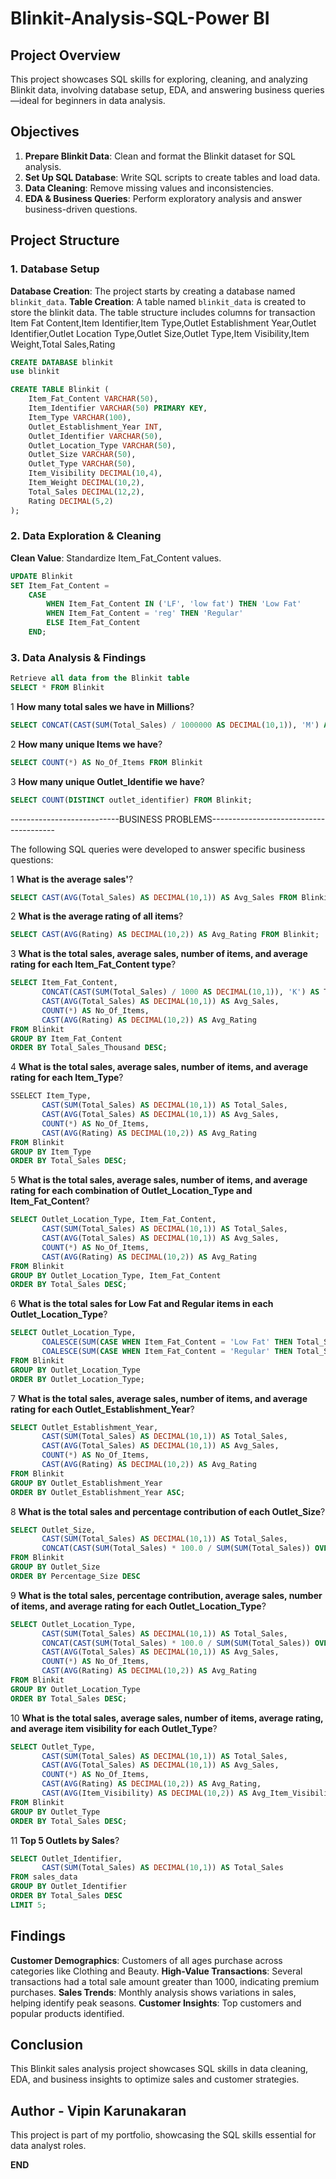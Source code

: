 # Blinkit-Analysis-SQL-Power BI


## Project Overview



This project showcases SQL skills for exploring, cleaning, and analyzing Blinkit data, involving database setup, EDA, and answering business queries—ideal for beginners in data analysis.

## Objectives
1. **Prepare Blinkit Data**: Clean and format the Blinkit dataset for SQL analysis.
2. **Set Up SQL Database**: Write SQL scripts to create tables and load data.
3. **Data Cleaning**: Remove missing values and inconsistencies.
4. **EDA & Business Queries**: Perform exploratory analysis and answer business-driven questions.

## Project Structure

### 1. Database Setup

 **Database Creation**: The project starts by creating a database named `blinkit_data`.
 **Table Creation**: A table named `blinkit_data` is created to store the blinkit data. 
The table structure includes columns for transaction Item Fat Content,Item Identifier,Item Type,Outlet Establishment Year,Outlet Identifier,Outlet Location Type,Outlet Size,Outlet Type,Item Visibility,Item Weight,Total Sales,Rating





```sql
CREATE DATABASE blinkit
use blinkit

CREATE TABLE Blinkit (
    Item_Fat_Content VARCHAR(50),
    Item_Identifier VARCHAR(50) PRIMARY KEY,
    Item_Type VARCHAR(100),
    Outlet_Establishment_Year INT,
    Outlet_Identifier VARCHAR(50),
    Outlet_Location_Type VARCHAR(50),
    Outlet_Size VARCHAR(50),
    Outlet_Type VARCHAR(50),
    Item_Visibility DECIMAL(10,4),
    Item_Weight DECIMAL(10,2),
    Total_Sales DECIMAL(12,2),
    Rating DECIMAL(5,2)
);
```

### 2. Data Exploration & Cleaning

**Clean Value**: Standardize Item_Fat_Content values.

```sql
UPDATE Blinkit
SET Item_Fat_Content = 
    CASE 
        WHEN Item_Fat_Content IN ('LF', 'low fat') THEN 'Low Fat'
        WHEN Item_Fat_Content = 'reg' THEN 'Regular'
        ELSE Item_Fat_Content
    END;

```

### 3. Data Analysis & Findings


```sql
Retrieve all data from the Blinkit table
SELECT * FROM Blinkit
```


1 **How many total sales we have in Millions**?

```sql
SELECT CONCAT(CAST(SUM(Total_Sales) / 1000000 AS DECIMAL(10,1)), 'M') AS Total_Sales_Millions FROM Blinkit
```



2 **How many unique Items we have**?

```sql
SELECT COUNT(*) AS No_Of_Items FROM Blinkit
```


3 **How many unique Outlet_Identifie we have**?

```sql
SELECT COUNT(DISTINCT outlet_identifier) FROM Blinkit;
```




---------------------------BUSINESS PROBLEMS---------------------------------------

The following SQL queries were developed to answer specific business questions:


1 **What is the average sales'**?

```sql
SELECT CAST(AVG(Total_Sales) AS DECIMAL(10,1)) AS Avg_Sales FROM Blinkit;
```


	
2  **What is the average rating of all items**?

```sql
SELECT CAST(AVG(Rating) AS DECIMAL(10,2)) AS Avg_Rating FROM Blinkit;
```



3 **What is the total sales, average sales, number of items, and average rating for each Item_Fat_Content type**?

```sql
SELECT Item_Fat_Content,
       CONCAT(CAST(SUM(Total_Sales) / 1000 AS DECIMAL(10,1)), 'K') AS Total_Sales_Thousand, 
       CAST(AVG(Total_Sales) AS DECIMAL(10,1)) AS Avg_Sales,
       COUNT(*) AS No_Of_Items,
       CAST(AVG(Rating) AS DECIMAL(10,2)) AS Avg_Rating
FROM Blinkit
GROUP BY Item_Fat_Content
ORDER BY Total_Sales_Thousand DESC;
```



4 **What is the total sales, average sales, number of items, and average rating for each Item_Type**?

```sql
SSELECT Item_Type,
       CAST(SUM(Total_Sales) AS DECIMAL(10,1)) AS Total_Sales, 
       CAST(AVG(Total_Sales) AS DECIMAL(10,1)) AS Avg_Sales,
       COUNT(*) AS No_Of_Items,
       CAST(AVG(Rating) AS DECIMAL(10,2)) AS Avg_Rating
FROM Blinkit
GROUP BY Item_Type
ORDER BY Total_Sales DESC;
```



5  **What is the total sales, average sales, number of items, and average rating for each combination of Outlet_Location_Type and Item_Fat_Content**?

```sql
SELECT Outlet_Location_Type, Item_Fat_Content,
       CAST(SUM(Total_Sales) AS DECIMAL(10,1)) AS Total_Sales, 
       CAST(AVG(Total_Sales) AS DECIMAL(10,1)) AS Avg_Sales,
       COUNT(*) AS No_Of_Items,
       CAST(AVG(Rating) AS DECIMAL(10,2)) AS Avg_Rating
FROM Blinkit
GROUP BY Outlet_Location_Type, Item_Fat_Content
ORDER BY Total_Sales DESC;
```



6 **What is the total sales for Low Fat and Regular items in each Outlet_Location_Type**?

```sql
SELECT Outlet_Location_Type, 
       COALESCE(SUM(CASE WHEN Item_Fat_Content = 'Low Fat' THEN Total_Sales END), 0) AS Low_Fat,
       COALESCE(SUM(CASE WHEN Item_Fat_Content = 'Regular' THEN Total_Sales END), 0) AS Regular
FROM Blinkit
GROUP BY Outlet_Location_Type
ORDER BY Outlet_Location_Type;
```



7 **What is the total sales, average sales, number of items, and average rating for each Outlet_Establishment_Year**?

```sql
SELECT Outlet_Establishment_Year, 
       CAST(SUM(Total_Sales) AS DECIMAL(10,1)) AS Total_Sales,
       CAST(AVG(Total_Sales) AS DECIMAL(10,1)) AS Avg_Sales,
       COUNT(*) AS No_Of_Items,
       CAST(AVG(Rating) AS DECIMAL(10,2)) AS Avg_Rating
FROM Blinkit
GROUP BY Outlet_Establishment_Year
ORDER BY Outlet_Establishment_Year ASC;
```




8 **What is the total sales and percentage contribution of each Outlet_Size**?

```sql
SELECT Outlet_Size, 
       CAST(SUM(Total_Sales) AS DECIMAL(10,1)) AS Total_Sales,
       CONCAT(CAST(SUM(Total_Sales) * 100.0 / SUM(SUM(Total_Sales)) OVER () AS DECIMAL(10,1)), '%') AS Percentage_Size
FROM Blinkit
GROUP BY Outlet_Size
ORDER BY Percentage_Size DESC
```


9 **What is the total sales, percentage contribution, average sales, number of items, and average rating for each Outlet_Location_Type**?
```sql
SELECT Outlet_Location_Type, 
       CAST(SUM(Total_Sales) AS DECIMAL(10,1)) AS Total_Sales,
       CONCAT(CAST(SUM(Total_Sales) * 100.0 / SUM(SUM(Total_Sales)) OVER () AS DECIMAL(10,1)), '%') AS Percentage_Type,
       CAST(AVG(Total_Sales) AS DECIMAL(10,1)) AS Avg_Sales,
       COUNT(*) AS No_Of_Items,
       CAST(AVG(Rating) AS DECIMAL(10,2)) AS Avg_Rating
FROM Blinkit
GROUP BY Outlet_Location_Type
ORDER BY Total_Sales DESC;
```

10 **What is the total sales, average sales, number of items, average rating, and average item visibility for each Outlet_Type**?
```sql
SELECT Outlet_Type, 
       CAST(SUM(Total_Sales) AS DECIMAL(10,1)) AS Total_Sales,
       CAST(AVG(Total_Sales) AS DECIMAL(10,1)) AS Avg_Sales,
       COUNT(*) AS No_Of_Items,
       CAST(AVG(Rating) AS DECIMAL(10,2)) AS Avg_Rating,
       CAST(AVG(Item_Visibility) AS DECIMAL(10,2)) AS Avg_Item_Visibility
FROM Blinkit
GROUP BY Outlet_Type
ORDER BY Total_Sales DESC;
```


11 **Top 5 Outlets by Sales**?
```sql
SELECT Outlet_Identifier,
       CAST(SUM(Total_Sales) AS DECIMAL(10,1)) AS Total_Sales  
FROM sales_data 
GROUP BY Outlet_Identifier 
ORDER BY Total_Sales DESC 
LIMIT 5;
```



## Findings

**Customer Demographics**: Customers of all ages purchase across categories like Clothing and Beauty.
**High-Value Transactions**: Several transactions had a total sale amount greater than 1000, indicating premium purchases.
**Sales Trends**: Monthly analysis shows variations in sales, helping identify peak seasons.
**Customer Insights**: Top customers and popular products identified.

## Conclusion

This Blinkit sales analysis project showcases SQL skills in data cleaning, EDA, and business insights to optimize sales and customer strategies.


## Author - Vipin Karunakaran

This project is part of my portfolio, showcasing the SQL skills essential for data analyst roles. 



**END**



